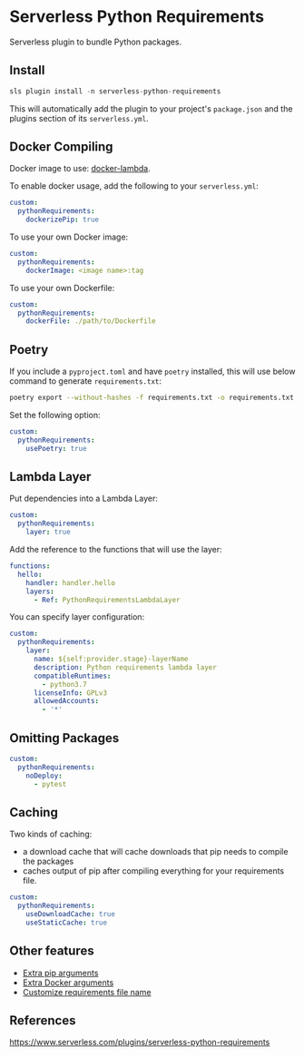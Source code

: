 # Serverless Python Requirements

Serverless plugin to bundle Python packages.

## Install

```py
sls plugin install -n serverless-python-requirements
```

This will automatically add the plugin to your project's `package.json` and the plugins section of its `serverless.yml`.


## Docker Compiling

Docker image to use: [docker-lambda](https://github.com/lambci/docker-lambda).

To enable docker usage, add the following to your `serverless.yml`:
```yml
custom:
  pythonRequirements:
    dockerizePip: true
```

To use your own Docker image:
```yml
custom:
  pythonRequirements:
    dockerImage: <image name>:tag
```

To use your own Dockerfile:
```yml
custom:
  pythonRequirements:
    dockerFile: ./path/to/Dockerfile
```


## Poetry

If you include a `pyproject.toml` and have `poetry` installed, this will use below command to generate `requirements.txt`:
```sh
poetry export --without-hashes -f requirements.txt -o requirements.txt --with-credentials
```

Set the following option:
```yml
custom:
  pythonRequirements:
    usePoetry: true
```

## Lambda Layer

Put dependencies into a Lambda Layer:
```yml
custom:
  pythonRequirements:
    layer: true
```

Add the reference to the functions that will use the layer:
```yml
functions:
  hello:
    handler: handler.hello
    layers:
      - Ref: PythonRequirementsLambdaLayer
```

You can specify layer configuration:
```yml
custom:
  pythonRequirements:
    layer:
      name: ${self:provider.stage}-layerName
      description: Python requirements lambda layer
      compatibleRuntimes:
        - python3.7
      licenseInfo: GPLv3
      allowedAccounts:
        - '*'
```


## Omitting Packages

```yml
custom:
  pythonRequirements:
    noDeploy:
      - pytest
```

## Caching

Two kinds of caching:
- a download cache that will cache downloads that pip needs to compile the packages
- caches output of pip after compiling everything for your requirements file.

```yml
custom:
  pythonRequirements:
    useDownloadCache: true
    useStaticCache: true
```


## Other features

- [Extra pip arguments](https://www.serverless.com/plugins/serverless-python-requirements#extra-pip-arguments)
- [Extra Docker arguments](https://www.serverless.com/plugins/serverless-python-requirements#extra-docker-arguments)
- [Customize requirements file name](https://www.serverless.com/plugins/serverless-python-requirements#customize-requirements-file-name)


## References

https://www.serverless.com/plugins/serverless-python-requirements